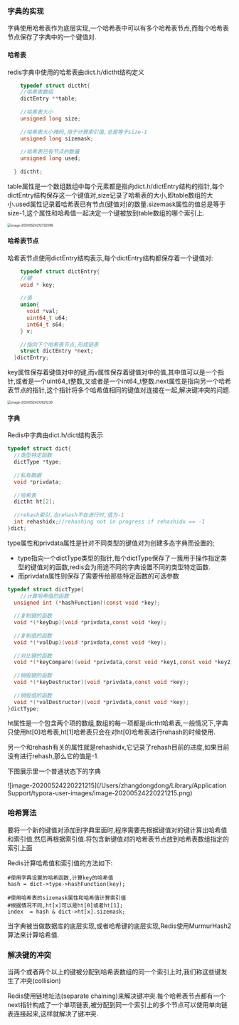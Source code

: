 ### 字典的实现

字典使用哈希表作为底层实现,一个哈希表中可以有多个哈希表节点,而每个哈希表节点保存了字典中的一个键值对.

#### 哈希表

redis字典中使用的哈希表由dict.h/dictht结构定义

```c
	typedef struct dictht{
    //哈希表数组
    dictEntry **table;
    
    //哈希表大小
    unsigned long size;
    
    //哈希表大小掩码,用于计算索引值,总是等于size-1
    unsigned long sizemask;
    
    //哈希表已有节点的数量
    unsigned long used;
    
  } dictht;
```



table属性是一个数组数组中每个元素都是指向dict.h/dictEntry结构的指针,每个dictEntry结构保存这一个键值对,size记录了哈希表的大小,即table数组的大小.used属性记录着哈希表已有节点(键值对)的数量.sizemask属性的值总是等于size-1,这个属性和哈希值一起决定一个键被放到table数组的哪个索引上.

<img src="/Users/zhangdongdong/Library/Application Support/typora-user-images/image-20200524212732096.png" alt="image-20200524212732096" style="zoom:50%;" />



#### 哈希表节点

哈希表节点使用dictEntry结构表示,每个dictEntry结构都保存着一个键值对:

```c
	typedef struct dictEntry{
    //键
    void * key;
    
    //值
    union{
      void *val;
      uint64_t u64;
      int64_t s64;
    } v;
    
    //指向下个哈希表节点,形成链表
    struct dictEntry *next;
  }dictEntry;
```



key属性保存着键值对中的键,而v属性保存着键值对中的值,其中值可以是一个指针,或者是一个uint64_t整数,又或者是一个int64_t整数.next属性是指向另一个哈希表节点的指针,这个指针将多个哈希值相同的键值对连接在一起,解决键冲突的问题.

<img src="/Users/zhangdongdong/Library/Application Support/typora-user-images/image-20200524213821230.png" alt="image-20200524213821230" style="zoom:50%;" />

#### 字典

Redis中字典由dict.h/dict结构表示

```c
typedef struct dict{
  //类型特定函数
  dictType *type;
  
  //私有数据
  void *privdata;
 
  //哈希表
  dictht ht[2];
  
  //rehash索引,当rehash不在进行时,值为-1
  int rehashidx;//rehashing not in progress if rehashidx == -1
}dict;
```

type属性和privdata属性是针对不同类型的键值对为创建多态字典而设置的;

+ type指向一个dictType类型的指针,每个dictType保存了一簇用于操作指定类型的键值对的函数,redis会为用途不同的字典设置不同的类型特定函数.
+ 而privdata属性则保存了需要传给那些特定函数的可选参数

```c
typedef struct dictType{
	//计算哈希值的函数
  unsigned int (*hashFunction)(const void *key);
  
  //复制键的函数
  void *(*keyDup)(void *privdata,const void *key);
  
  //复制值的函数
  void *(*valDup)(void *privdata,const void *key);
  
  //对比键的函数
  void *(*keyCompare)(void *privdata,const void *key1,const void *key2);
  
  //销毁键的函数
  void *(*keyDestructor)(void *privdata,const void *key);
  
  //销毁值的函数
  void *(*valDestructor)(void *privdata,const void *key);
}dictType;
```



ht属性是一个包含两个项的数组,数组的每一项都是dictht哈希表,一般情况下,字典只使用ht[0]哈希表,ht[1]哈希表只会在对ht[0]哈希表进行rehash的时候使用.

另一个和rehash有关的属性就是rehashidx,它记录了rehash目前的进度,如果目前没有进行rehash,那么它的值是-1.

下图展示里一个普通状态下的字典

![image-20200524220221215](/Users/zhangdongdong/Library/Application Support/typora-user-images/image-20200524220221215.png)



### 哈希算法

要将一个新的键值对添加到字典里面时,程序需要先根据键值对的键计算出哈希值和索引值,然后再根据索引值.将包含新键值对的哈希表节点放到哈希表数组指定的索引上面

Redis计算哈希值和索引值的方法如下:

```
#使用字典设置的哈希函数,计算key的哈希值
hash = dict->type->hashFunction(key);

#使用哈希表的sizemask属性和哈希值计算索引值
#根据情况不同,ht[x]可以是ht[0]或者ht[1];
index  = hash & dict->ht[x].sizemask;

```

当字典被当做数据库的底层实现,或者哈希键的底层实现,Redis使用MurmurHash2算法来计算哈希值.



### 解决键的冲突

当两个或者两个以上的键被分配到哈希表数组的同一个索引上时,我们称这些键发生了冲突(collision)

Redis使用链地址法(separate chaining)来解决键冲突.每个哈希表节点都有一个next指针构成了一个单项链表,被分配到同一个索引上的多个节点可以使用单向链表连接起来,这样就解决了键冲突.

